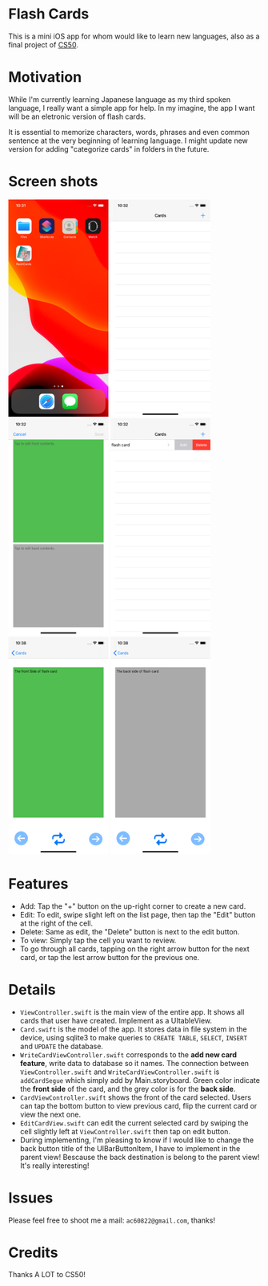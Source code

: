 # Flash Cards
This is a mini iOS app for whom would like to learn new languages, also as a final project of [CS50](https://cs50.harvard.edu/).

# Motivation
While I'm currently learning Japanese language as my third spoken language, I really want a simple app for help. In my imagine, the app I want will be an eletronic version of flash cards.

It is essential to memorize characters, words, phrases and even common sentence at the very beginning of learning language. I might update new version for adding "categorize cards" in folders in the future.

# Screen shots
<img src="./ScreenShots/iconOniPhone.png" width="200">
<img src="./ScreenShots/lauch.png" width="200">
<img src="./ScreenShots/createNew.png" width="200">
<img src="./ScreenShots/swipeToActions.png" width="200">
<img src="./ScreenShots/frontOfCard.png" width="200">
<img src="./ScreenShots/backOfCard.png" width="200">

# Features

- Add: Tap the "+" button on the up-right corner to create a new card.
- Edit: To edit, swipe slight left on the list page, then tap the "Edit" button at the right of the cell.
- Delete: Same as edit, the "Delete" button is next to the edit button.
- To view: Simply tap the cell you want to review.
- To go through all cards, tapping on the right arrow button for the next card, or tap the lest arrow button for the previous one.

# Details
- `ViewController.swift` is the main view of the entire app. It shows all cards that user have created. Implement as a UItableView.
- `Card.swift` is the model of the app. It stores data in file system in the device, using sqlite3 to make queries to  `CREATE TABLE`, `SELECT`, `INSERT` and `UPDATE` the database.
- `WriteCardViewController.swift` corresponds to the **add new card feature**, write data to database so it names. The connection between `ViewController.swift` and `WriteCardViewController.swift` is `addCardSegue` which simply add by Main.storyboard. Green color indicate the **front side** of the card, and the grey color is for the **back side**.
- `CardViewController.swift` shows the front of the card selected. Users can tap the bottom button to view previous card, flip the current card or view the next one.
- `EditCardView.swift` can edit the current selected card by swiping the cell slightly left at  `ViewController.swift` then tap on edit button. 
- During implementing, I'm pleasing to know if I would like to change the back button title of the UIBarButtonItem, I have to implement in the parent view! Bescause the back destination is belong to the parent view! It's really interesting!

# Issues
Please feel free to shoot me a mail: `ac60822@gmail.com`, thanks!

# Credits
Thanks A LOT to CS50!
